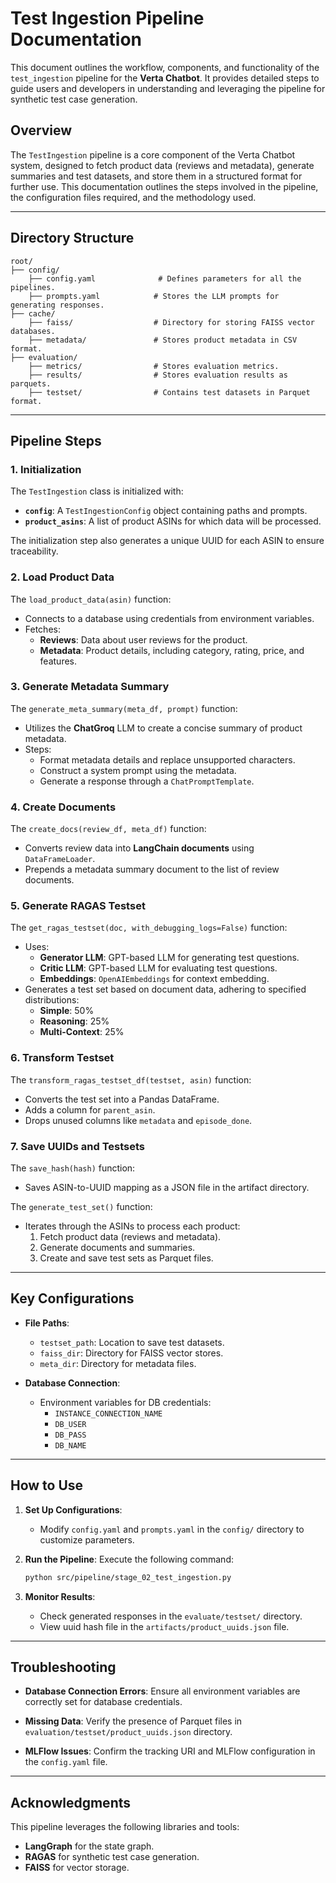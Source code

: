 # Test Ingestion Pipeline Documentation

This document outlines the workflow, components, and functionality of the `test_ingestion` pipeline for the **Verta Chatbot**. It provides detailed steps to guide users and developers in understanding and leveraging the pipeline for synthetic test case generation.

## Overview

The `TestIngestion` pipeline is a core component of the Verta Chatbot system, designed to fetch product data (reviews and metadata), generate summaries and test datasets, and store them in a structured format for further use. This documentation outlines the steps involved in the pipeline, the configuration files required, and the methodology used.

---

## **Directory Structure**

```
root/
├── config/
    ├── config.yaml              # Defines parameters for all the pipelines.
    ├── prompts.yaml            # Stores the LLM prompts for generating responses.
├── cache/
    ├── faiss/                  # Directory for storing FAISS vector databases.
    ├── metadata/               # Stores product metadata in CSV format.
├── evaluation/
    ├── metrics/                # Stores evaluation metrics.
    ├── results/                # Stores evaluation results as parquets.
    ├── testset/                # Contains test datasets in Parquet format.
```

---

## Pipeline Steps

### 1. **Initialization**
The `TestIngestion` class is initialized with:
- **`config`**: A `TestIngestionConfig` object containing paths and prompts.
- **`product_asins`**: A list of product ASINs for which data will be processed.

The initialization step also generates a unique UUID for each ASIN to ensure traceability.

### 2. **Load Product Data**
The `load_product_data(asin)` function:
- Connects to a database using credentials from environment variables.
- Fetches:
  - **Reviews**: Data about user reviews for the product.
  - **Metadata**: Product details, including category, rating, price, and features.


### 3. **Generate Metadata Summary**
The `generate_meta_summary(meta_df, prompt)` function:
- Utilizes the **ChatGroq** LLM to create a concise summary of product metadata.
- Steps:
  - Format metadata details and replace unsupported characters.
  - Construct a system prompt using the metadata.
  - Generate a response through a `ChatPromptTemplate`.


### 4. **Create Documents**
The `create_docs(review_df, meta_df)` function:
- Converts review data into **LangChain documents** using `DataFrameLoader`.
- Prepends a metadata summary document to the list of review documents.


### 5. **Generate RAGAS Testset**
The `get_ragas_testset(doc, with_debugging_logs=False)` function:
- Uses:
  - **Generator LLM**: GPT-based LLM for generating test questions.
  - **Critic LLM**: GPT-based LLM for evaluating test questions.
  - **Embeddings**: `OpenAIEmbeddings` for context embedding.
- Generates a test set based on document data, adhering to specified distributions:
  - **Simple**: 50%
  - **Reasoning**: 25%
  - **Multi-Context**: 25%


### 6. **Transform Testset**
The `transform_ragas_testset_df(testset, asin)` function:
- Converts the test set into a Pandas DataFrame.
- Adds a column for `parent_asin`.
- Drops unused columns like `metadata` and `episode_done`.


### 7. **Save UUIDs and Testsets**
The `save_hash(hash)` function:
- Saves ASIN-to-UUID mapping as a JSON file in the artifact directory.

The `generate_test_set()` function:
- Iterates through the ASINs to process each product:
  1. Fetch product data (reviews and metadata).
  2. Generate documents and summaries.
  3. Create and save test sets as Parquet files.

---

## **Key Configurations**

- **File Paths**:
  - `testset_path`: Location to save test datasets.
  - `faiss_dir`: Directory for FAISS vector stores.
  - `meta_dir`: Directory for metadata files.

- **Database Connection**:
  - Environment variables for DB credentials:
    - `INSTANCE_CONNECTION_NAME`
    - `DB_USER`
    - `DB_PASS`
    - `DB_NAME`

---

## **How to Use**

1. **Set Up Configurations**:
   - Modify `config.yaml` and `prompts.yaml` in the `config/` directory to customize parameters.

2. **Run the Pipeline**:
   Execute the following command:
   ```bash
   python src/pipeline/stage_02_test_ingestion.py
   ```

3. **Monitor Results**:
   - Check generated responses in the `evaluate/testset/` directory.
   - View uuid hash file in the `artifacts/product_uuids.json` file.

---

## **Troubleshooting**

- **Database Connection Errors**:
  Ensure all environment variables are correctly set for database credentials.

- **Missing Data**:
  Verify the presence of Parquet files in `evaluation/testset/product_uuids.json` directory.

- **MLFlow Issues**:
  Confirm the tracking URI and MLFlow configuration in the `config.yaml` file.

---

## **Acknowledgments**

This pipeline leverages the following libraries and tools:
- **LangGraph** for the state graph.
- **RAGAS** for synthetic test case generation.
- **FAISS** for vector storage.